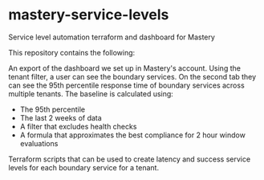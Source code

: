 # mastery-service-levels
Service level automation terraform and dashboard for Mastery

This repository contains the following: 

An export of the dashboard we set up in Mastery's account. 
Using the tenant filter, a user can see the boundary services. 
On the second tab they can see the 95th percentile response time of boundary services across multiple tenants. The baseline is calculated using:
* The 95th percentile
* The last 2 weeks of data
* A filter that excludes health checks
* A formula that approximates the best compliance for 2 hour window evaluations

Terraform scripts that can be used to create latency and success service levels for each boundary service for a tenant. 
